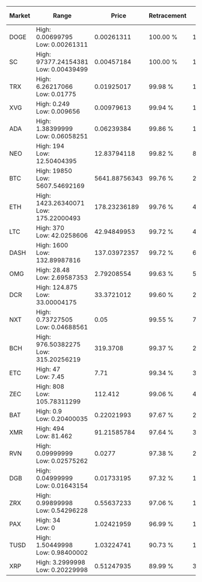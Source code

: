 | Market | Range | Price| Retracement | Doubles to 50% |
| --- | --- | --- | --- | --- |
| DOGE | High: 0.00699795<br />Low: 0.00261311 | 0.00261311 | 100.00 % | 1.84 |
| SC | High: 97377.24154381<br />Low: 0.00439499 | 0.00457184 | 100.00 % | 10,649,677.80 |
| TRX | High: 6.26217066<br />Low: 0.01775 | 0.01925017 | 99.98 % | 163.11 |
| XVG | High: 0.249<br />Low: 0.009656 | 0.00979613 | 99.94 % | 13.20 |
| ADA | High: 1.38399999<br />Low: 0.06058251 | 0.06239384 | 99.86 % | 11.58 |
| NEO | High: 194<br />Low: 12.50404395 | 12.83794118 | 99.82 % | 8.04 |
| BTC | High: 19850<br />Low: 5607.54692169 | 5641.88756343 | 99.76 % | 2.26 |
| ETH | High: 1423.26340071<br />Low: 175.22000493 | 178.23236189 | 99.76 % | 4.48 |
| LTC | High: 370<br />Low: 42.0258606 | 42.94849953 | 99.72 % | 4.80 |
| DASH | High: 1600<br />Low: 132.89987816 | 137.03972357 | 99.72 % | 6.32 |
| OMG | High: 28.48<br />Low: 2.69587353 | 2.79208554 | 99.63 % | 5.58 |
| DCR | High: 124.875<br />Low: 33.00004175 | 33.3721012 | 99.60 % | 2.37 |
| NXT | High: 0.73727505<br />Low: 0.04688561 | 0.05 | 99.55 % | 7.84 |
| BCH | High: 976.50382275<br />Low: 315.20256219 | 319.3708 | 99.37 % | 2.02 |
| ETC | High: 47<br />Low: 7.45 | 7.71 | 99.34 % | 3.53 |
| ZEC | High: 808<br />Low: 105.78311299 | 112.412 | 99.06 % | 4.06 |
| BAT | High: 0.9<br />Low: 0.20400035 | 0.22021993 | 97.67 % | 2.51 |
| XMR | High: 494<br />Low: 81.462 | 91.21585784 | 97.64 % | 3.15 |
| RVN | High: 0.09999999<br />Low: 0.02575262 | 0.0277 | 97.38 % | 2.27 |
| DGB | High: 0.04999999<br />Low: 0.01643154 | 0.01733195 | 97.32 % | 1.92 |
| ZRX | High: 0.99899998<br />Low: 0.54296228 | 0.55637233 | 97.06 % | 1.39 |
| PAX | High: 34<br />Low: 0 | 1.02421959 | 96.99 % | 16.60 |
| TUSD | High: 1.50449998<br />Low: 0.98400002 | 1.03224741 | 90.73 % | 1.21 |
| XRP | High: 3.2999998<br />Low: 0.20229998 | 0.51247935 | 89.99 % | 3.42 |
